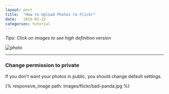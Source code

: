 ```yaml
---
layout: post
title:  "How to Upload Photos to Flickr"
date:   2016-01-12
categories: tutorial 
---
```


*Tips: Click on images to see high definition version*

![photo]({{site.url}}/images/flickr/bad-panda.jpg)

--------------------

### Change permission to private

If you don't want your photos in public, you should change default settings.

{% responsive_image path: images/flickr/bad-panda.jpg %}

